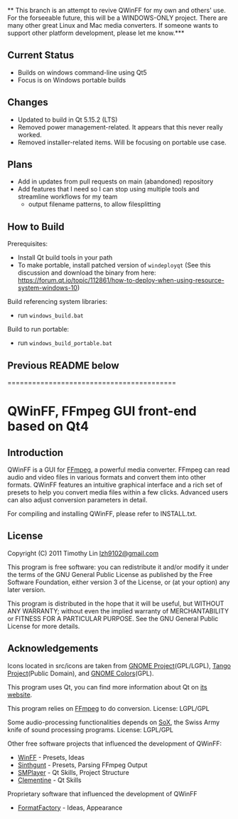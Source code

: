 ** This branch is an attempt to revive QWinFF for my own and others' use. For the forseeable future, this will be a WINDOWS-ONLY project. There are many other great Linux and Mac media converters. If someone wants to support other platform development, please let me know.***


## Current Status

- Builds on windows command-line using Qt5
- Focus is on Windows portable builds

## Changes

- Updated to build in Qt 5.15.2 (LTS)
- Removed power management-related. It appears that this never really worked.
- Removed installer-related items. Will be focusing on portable use case.


## Plans
- Add in updates from pull requests on main (abandoned) repository
- Add features that I need so I can stop using multiple tools and streamline workflows for my team
  - output filename patterns, to allow filesplitting

## How to Build

Prerequisites:
- Install Qt build tools in your path
- To make portable, install patched version of `windeployqt` (See this discussion and download the binary from here:
https://forum.qt.io/topic/112861/how-to-deploy-when-using-resource-system-windows-10)


Build referencing system libraries:
- run `windows_build.bat`

Build to run portable:
- run `windows_build_portable.bat`




## Previous README below

=========================================


QWinFF, FFmpeg GUI front-end based on Qt4
=========================================

Introduction
------------

QWinFF is a GUI for [FFmpeg](http://ffmpeg.org), a powerful media converter.
FFmpeg can read audio and video files in various formats and convert them into
other formats. QWinFF features an intuitive graphical interface and a rich set
of presets to help you convert media files within a few clicks. Advanced users
can also adjust conversion parameters in detail.

For compiling and installing QWinFF, please refer to INSTALL.txt.

License
-------

Copyright (C) 2011 Timothy Lin <lzh9102@gmail.com>

This program is free software: you can redistribute it and/or modify it under
the terms of the GNU General Public License as published by the Free Software
Foundation, either version 3 of the License, or (at your option) any later
version.

This program is distributed in the hope that it will be useful, but WITHOUT ANY
WARRANTY; without even the implied warranty of MERCHANTABILITY or FITNESS FOR A
PARTICULAR PURPOSE.  See the GNU General Public License for more details.

Acknowledgements
----------------

Icons located in src/icons are taken from
[GNOME Project](http://www.gnome.org/)(GPL/LGPL),
[Tango Project](http://tango.freedesktop.org/)(Public Domain), and
[GNOME Colors](http://code.google.com/p/gnome-colors/)(GPL).

This program uses Qt, you can find more information about Qt on
[its website](http://qt-project.org/).

This program relies on [FFmpeg](ffmpeg.org) to do conversion.
License: LGPL/GPL

Some audio-processing functionalities depends on
[SoX](http://sox.sourceforge.net),
the Swiss Army knife of sound processing programs.
License: LGPL/GPL

Other free software projects that influenced the development of QWinFF:

  - [WinFF](http://winff.org) - Presets, Ideas
  - [Sinthgunt](http://code.google.com/p/sinthgunt) - Presets, Parsing FFmpeg
    Output
  - [SMPlayer](http://smplayer.sourceforge.net) - Qt Skills, Project Structure
  - [Clementine](http://www.clementine-player.org) - Qt Skills

Proprietary software that influenced the development of QWinFF

  - [FormatFactory](http://www.formatoz.com) - Ideas, Appearance
